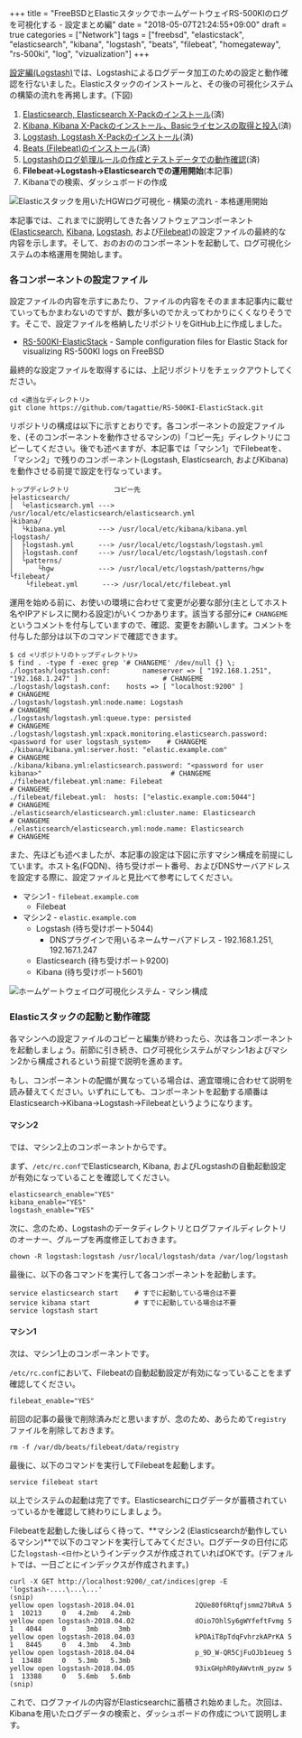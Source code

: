 +++
title = "FreeBSDとElasticスタックでホームゲートウェイRS-500KIのログを可視化する - 設定まとめ編"
date = "2018-05-07T21:24:55+09:00"
draft = true
categories = ["Network"]
tags = ["freebsd", "elasticstack", "elasticsearch", "kibana", "logstash", "beats", "filebeat", "homegateway", "rs-500ki", "log", "vizualization"]
+++

[設定編(Logstash)](/post/elastic-stack-hgw-visualization-config-logstash/)では、Logstashによるログデータ加工のための設定と動作確認を行ないました。Elasticスタックのインストールと、その後の可視化システムの構築の流れを再掲します。(下図)

1. [Elasticsearch, Elasticsearch X-Packのインストール](/post/elastic-stack-hgw-visualization-install-es/)(済)
1. [Kibana, Kibana X-Packのインストール、Basicライセンスの取得と投入](/post/elastic-stack-hgw-visualization-install-kibana/)(済)
1. [Logstash, Logstash X-Packのインストール](/post/elastic-stack-hgw-visualization-install-logstash/)(済)
1. [Beats (Filebeat)のインストール](/post/elastic-stack-hgw-visualization-install-beats/)(済)
1. [Logstashのログ処理ルールの作成とテストデータでの動作確認](/post/elastic-stack-hgw-visualization-config-logstash/)(済)
1. **Filebeat→Logstash→Elasticsearchでの運用開始**(本記事)
1. Kibanaでの検索、ダッシュボードの作成

![Elasticスタックを用いたHGWログ可視化 - 構築の流れ - 本格運用開始](/img/elastic/elastic-stack-log-viz-start-operation.png)

本記事では、これまでに説明してきた各ソフトウェアコンポーネント([Elasticsearch](https://www.elastic.co/products/elasticsearch), [Kibana](https://www.elastic.co/products/kibana), [Logstash](https://www.elastic.co/products/logstash), および[Filebeat](https://www.elastic.co/products/beats/filebeat))の設定ファイルの最終的な内容を示します。そして、おのおののコンポーネントを起動して、ログ可視化システムの本格運用を開始します。

### 各コンポーネントの設定ファイル
設定ファイルの内容を示すにあたり、ファイルの内容をそのまま本記事内に載せていってもかまわないのですが、数が多いのでかえってわかりにくくなりそうです。そこで、設定ファイルを格納したリポジトリをGitHub上に作成しました。

- [RS-500KI-ElasticStack](https://github.com/tagattie/RS-500KI-ElasticStack) - Sample configuration files for Elastic Stack for visualizing RS-500KI logs on FreeBSD

最終的な設定ファイルを取得するには、上記リポジトリをチェックアウトしてください。

``` shell
cd <適当なディレクトリ>
git clone https://github.com/tagattie/RS-500KI-ElasticStack.git
```

リポジトリの構成は以下に示すとおりです。各コンポーネントの設定ファイルを、(そのコンポーネントを動作させるマシンの)「コピー先」ディレクトリにコピーしてください。後でも述べますが、本記事では「マシン1」でFilebeatを、「マシン2」で残りのコンポーネント(Logstash, Elasticsearch, およびKibana)を動作させる前提で設定を行なっています。

```
トップディレクトリ           コピー先
├elasticsearch/
│  └elasticsearch.yml ---> /usr/local/etc/elasticsearch/elasticsearch.yml
├kibana/
│  └kibana.yml        ---> /usr/local/etc/kibana/kibana.yml
├logstash/
│  ├logstash.yml      ---> /usr/local/etc/logstash/logstash.yml
│  ├logstash.conf     ---> /usr/local/etc/logstash/logstash.conf
│  └patterns/
│      └hgw           ---> /usr/local/etc/logstash/patterns/hgw
└filebeat/
    └filebeat.yml      ---> /usr/local/etc/filebeat.yml
```

運用を始める前に、お使いの環境に合わせて変更が必要な部分(主としてホスト名やIPアドレスに関わる設定)がいくつかあります。該当する部分に`# CHANGEME`というコメントを付与していますので、確認、変更をお願いします。コメントを付与した部分は以下のコマンドで確認できます。

``` shell-session
$ cd <リポジトリのトップディレクトリ>
$ find . -type f -exec grep '# CHANGEME' /dev/null {} \;
./logstash/logstash.conf:        nameserver => [ "192.168.1.251", "192.168.1.247" ]                     # CHANGEME
./logstash/logstash.conf:    hosts => [ "localhost:9200" ]                                              # CHANGEME
./logstash/logstash.yml:node.name: Logstash                                                             # CHANGEME
./logstash/logstash.yml:queue.type: persisted                                                           # CHANGEME
./logstash/logstash.yml:xpack.monitoring.elasticsearch.password: <password for user logstash_system>    # CHANGEME
./kibana/kibana.yml:server.host: "elastic.example.com"                                                  # CHANGEME
./kibana/kibana.yml:elasticsearch.password: "<password for user kibana>"                                # CHANGEME
./filebeat/filebeat.yml:name: Filebeat                                                                  # CHANGEME
./filebeat/filebeat.yml:  hosts: ["elastic.example.com:5044"]                                           # CHANGEME
./elasticsearch/elasticsearch.yml:cluster.name: Elasticsearch                                           # CHANGEME
./elasticsearch/elasticsearch.yml:node.name: Elasticsearch                                              # CHANGEME
```

また、先ほども述べましたが、本記事の設定は下図に示すマシン構成を前提にしています。ホスト名(FQDN)、待ち受けポート番号、およびDNSサーバアドレスを設定する際に、設定ファイルと見比べて参考にしてください。

- マシン1 - `filebeat.example.com`
	- Filebeat
- マシン2 - `elastic.example.com`
	- Logstash (待ち受けポート5044)
		- DNSプラグインで用いるネームサーバアドレス - 192.168.1.251, 192.167.1.247
	- Elasticsearch (待ち受けポート9200)
	- Kibana (待ち受けポート5601)

![ホームゲートウェイログ可視化システム - マシン構成](/img/elastic/elastic-stack-log-viz-network-config.png)

### Elasticスタックの起動と動作確認
各マシンへの設定ファイルのコピーと編集が終わったら、次は各コンポーネントを起動しましょう。前節に引き続き、ログ可視化システムがマシン1およびマシン2から構成されるという前提で説明を進めます。

もし、コンポーネントの配備が異なっている場合は、適宜環境に合わせて説明を読み替えてください。いずれにしても、コンポーネントを起動する順番はElasticsearch→Kibana→Logstash→Filebeatというようになります。

#### マシン2
では、マシン2上のコンポーネントからです。

まず、`/etc/rc.conf`でElasticsearch, Kibana, およびLogstashの自動起動設定が有効になっていることを確認してください。

``` shell
elasticsearch_enable="YES"
kibana_enable="YES"
logstash_enable="YES"
```

次に、念のため、Logstashのデータディレクトリとログファイルディレクトリのオーナー、グループを再度修正しておきます。

```shell
chown -R logstash:logstash /usr/local/logstash/data /var/log/logstash
```

最後に、以下の各コマンドを実行して各コンポーネントを起動します。

``` shell
service elasticsearch start    # すでに起動している場合は不要
service kibana start           # すでに起動している場合は不要
service logstash start
```

#### マシン1
次は、マシン1上のコンポーネントです。

`/etc/rc.conf`において、Filebeatの自動起動設定が有効になっていることをまず確認してください。

``` shell
filebeat_enable="YES"
```

前回の記事の最後で削除済みだと思いますが、念のため、あらためて`registry`ファイルを削除しておきます。

``` shell
rm -f /var/db/beats/filebeat/data/registry
```

最後に、以下のコマンドを実行してFilebeatを起動します。

``` shell
service filebeat start
```

以上でシステムの起動は完了です。Elasticsearchにログデータが蓄積されていっているかを確認して終わりにしましょう。

Filebeatを起動した後しばらく待って、**マシン2 (Elasticsearchが動作しているマシン)**で以下のコマンドを実行してみてください。ログデータの日付に応じた`logstash-<日付>`というインデックスが作成されていればOKです。(デフォルトでは、一日ごとにインデックスが作成されます。)

``` shell-session
curl -X GET http://localhost:9200/_cat/indices|grep -E 'logstash-....\...\...'
(snip)
yellow open logstash-2018.04.01               2QUe80f6Rtqfjsmm27bRvA 5 1  10213     0   4.2mb   4.2mb
yellow open logstash-2018.04.02               dOio7OhlSy6gWYfeftFvmg 5 1   4044     0     3mb     3mb
yellow open logstash-2018.04.03               kPOAiT8pTdqFvhrzkAPrKA 5 1   8445     0   4.3mb   4.3mb
yellow open logstash-2018.04.04               p_9D_W-QR5CjFuOJb1eueg 5 1  13488     0   5.3mb   5.3mb
yellow open logstash-2018.04.05               93ixGHphR0yAWvtnN_pyzw 5 1  13388     0   5.6mb   5.6mb
(snip)
```

これで、ログファイルの内容がElasticsearchに蓄積され始めました。次回は、Kibanaを用いたログデータの検索と、ダッシュボードの作成について説明します。

